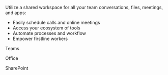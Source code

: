 Utilize a shared workspace for all your team conversations, files, meetings, and apps: 
- Easily schedule calls and online meetings
- Access your ecosystem of tools
- Automate processes and workflow
- Empower firstline workers 

Teams 

Office

SharePoint
